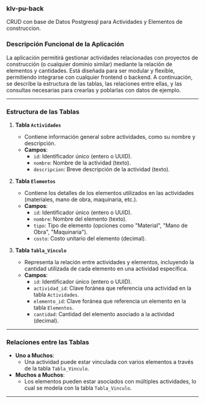 ###     klv-pu-back

CRUD con base de Datos Postgresql para Actividades y Elementos de construccion. 

### **Descripción Funcional de la Aplicación**

La aplicación permitirá gestionar actividades relacionadas con proyectos de construcción (o cualquier dominio similar) mediante la relación de elementos y cantidades. Está diseñada para ser modular y flexible, permitiendo integrarse con cualquier frontend o backend. A continuación, se describe la estructura de las tablas, las relaciones entre ellas, y las consultas necesarias para crearlas y poblarlas con datos de ejemplo.

---

### **Estructura de las Tablas**

1. **Tabla `Actividades`**
   - Contiene información general sobre actividades, como su nombre y descripción.
   - **Campos**:
     - `id`: Identificador único (entero o UUID).
     - `nombre`: Nombre de la actividad (texto).
     - `descripcion`: Breve descripción de la actividad (texto).

2. **Tabla `Elementos`**
   - Contiene los detalles de los elementos utilizados en las actividades (materiales, mano de obra, maquinaria, etc.).
   - **Campos**:
     - `id`: Identificador único (entero o UUID).
     - `nombre`: Nombre del elemento (texto).
     - `tipo`: Tipo de elemento (opciones como "Material", "Mano de Obra", "Maquinaria").
     - `costo`: Costo unitario del elemento (decimal).

3. **Tabla `Tabla_Vinculo`**
   - Representa la relación entre actividades y elementos, incluyendo la cantidad utilizada de cada elemento en una actividad específica.
   - **Campos**:
     - `id`: Identificador único (entero o UUID).
     - `actividad_id`: Clave foránea que referencia una actividad en la tabla `Actividades`.
     - `elemento_id`: Clave foránea que referencia un elemento en la tabla `Elementos`.
     - `cantidad`: Cantidad del elemento asociado a la actividad (decimal).

---

### **Relaciones entre las Tablas**
- **Uno a Muchos**:
  - Una actividad puede estar vinculada con varios elementos a través de la tabla `Tabla_Vinculo`.
- **Muchos a Muchos**:
  - Los elementos pueden estar asociados con múltiples actividades, lo cual se modela con la tabla `Tabla_Vinculo`.

---
